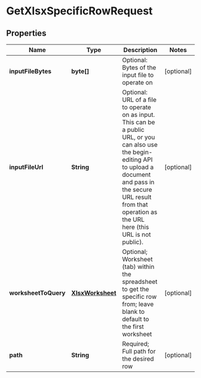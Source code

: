 
# GetXlsxSpecificRowRequest

## Properties
Name | Type | Description | Notes
------------ | ------------- | ------------- | -------------
**inputFileBytes** | **byte[]** | Optional: Bytes of the input file to operate on |  [optional]
**inputFileUrl** | **String** | Optional: URL of a file to operate on as input.  This can be a public URL, or you can also use the begin-editing API to upload a document and pass in the secure URL result from that operation as the URL here (this URL is not public). |  [optional]
**worksheetToQuery** | [**XlsxWorksheet**](XlsxWorksheet.md) | Optional; Worksheet (tab) within the spreadsheet to get the specific row from; leave blank to default to the first worksheet |  [optional]
**path** | **String** | Required; Full path for the desired row |  [optional]



